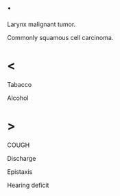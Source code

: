 # .

Larynx malignant tumor.

Commonly squamous cell carcinoma.

# <

Tabacco

Alcohol

# >

COUGH

Discharge

Epistaxis

Hearing deficit
